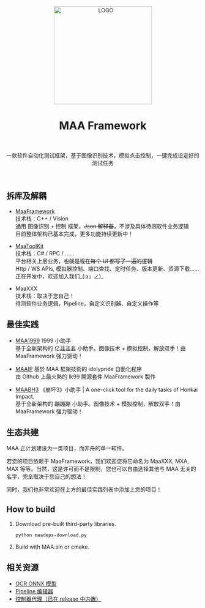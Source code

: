 <div align="center">

<img alt="LOGO" src="https://cdn.jsdelivr.net/gh/MaaAssistantArknights/design@main/logo/maa-logo_512x512.png" width="256" height="256" />

# MAA Framework

<br>

一款软件自动化测试框架，基于图像识别技术，模拟点击控制，一键完成设定好的测试任务

</div>

<br>

## 拆库及解耦

- [MaaFramework](https://github.com/MaaAssistantArknights/MaaFramework/tree/main/include/MaaFramework)  
  技术栈：C++ / Vision  
  通用 图像识别 + 控制 框架，~~Json 解释器~~，不涉及具体待测软件业务逻辑  
  目前整体架构已基本完成，更多功能持续更新中！

- [MaaToolKit](https://github.com/MaaAssistantArknights/MaaFramework/tree/main/include/MaaToolKit)  
  技术栈：C# / RPC / ......  
  平台相关上层业务，~~也就是现在每个 UI 都写了一遍的逻辑~~  
  Http / WS APIs, 模拟器控制、端口查找、定时任务、版本更新、资源下载……  
  正在开发中，欢迎加入我们_(:з」∠)_

- MaaXXX  
  技术栈：取决于您自己！  
  待测软件业务逻辑，Pipeline，自定义识别器、自定义操作等

## 最佳实践

- [MAA1999](https://github.com/MaaAssistantArknights/MAA1999) 1999 小助手  
  基于全新架构的 亿韭韭韭 小助手。图像技术 + 模拟控制，解放双手！由 MaaFramework 强力驱动！

- [MAAIP](https://github.com/Arcelibs/MAAIP) 基於 MAA 框架技術的 idolypride 自動化程序  
  由 Github 上最火熱的 lk99 開源套件 MaaFramework 製作

- [MAABH3](https://github.com/MaaAssistantArknights/MAABH3) 《崩坏3》小助手 | A one-click tool for the daily tasks of Honkai Impact.  
  基于全新架构的 蹦蹦蹦 小助手。图像技术 + 模拟控制，解放双手！由 MaaFramework 强力驱动！

## 生态共建

MAA 正计划建设为一类项目，而非舟的单一软件。  

若您的项目依赖于 MaaFramework，我们欢迎您将它命名为 MaaXXX, MXA, MAX 等等。当然，这是许可而不是限制，您也可以自由选择其他与 MAA 无关的名字，完全取决于您自己的想法！  

同时，我们也非常欢迎在上方的最佳实践列表中添加上您的项目！

## How to build

1. Download pre-built third-party libraries.
  
    ```bash
    python maadeps-download.py
    ```

2. Build with MAA.sln or cmake.

## 相关资源

- [OCR ONNX 模型](https://github.com/MaaAssistantArknights/MaaCommonAssets/tree/main/OCR)
- [Pipeline 编辑器](https://github.com/MaaAssistantArknights/MaaJsonViewer)
- [控制器代理（已在 release 中内置）](https://github.com/MaaAssistantArknights/MaaAgentBinary)
